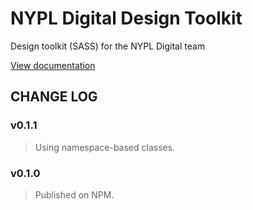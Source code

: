 # NYPL Digital Design Toolkit
Design toolkit (SASS) for the NYPL Digital team

[View documentation](http://nypl.github.io/design-toolkit)

## CHANGE LOG

### v0.1.1
> Using namespace-based classes.

### v0.1.0
> Published on NPM.
